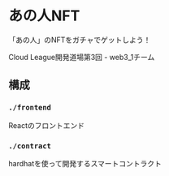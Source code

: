 # あの人NFT 

「あの人」のNFTをガチャでゲットしよう！

Cloud League開発道場第3回 - web3_1チーム


## 構成

### `./frontend`

Reactのフロントエンド

### `./contract`

hardhatを使って開発するスマートコントラクト